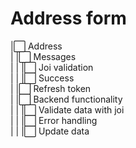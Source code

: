 # Address form
|⬜️ Address  
| |⬜️ Messages  
| | |⬜️ Joi validation  
| | |⬜️ Success  
| |⬜ Refresh token  
| |⬜ Backend functionality  
| | |⬜ Validate data with joi  
| | |⬜ Error handling  
| | |⬜️ Update data  